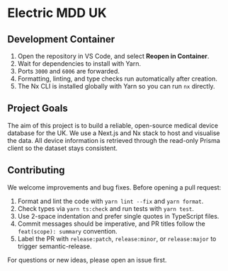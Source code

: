# Electric MDD UK

## Development Container

1. Open the repository in VS Code, and select **Reopen in Container**.
2. Wait for dependencies to install with Yarn.
3. Ports `3000` and `6006` are forwarded.
4. Formatting, linting, and type checks run automatically after creation.
5. The Nx CLI is installed globally with Yarn so you can run `nx` directly.

## Project Goals

The aim of this project is to build a reliable, open-source medical device
database for the UK. We use a Next.js and Nx stack to host and visualise the
data. All device information is retrieved through the read-only Prisma client
so the dataset stays consistent.

## Contributing

We welcome improvements and bug fixes. Before opening a pull request:

1. Format and lint the code with `yarn lint --fix` and `yarn format`.
2. Check types via `yarn ts:check` and run tests with `yarn test`.
3. Use 2-space indentation and prefer single quotes in TypeScript files.
4. Commit messages should be imperative, and PR titles follow the
   `feat(scope): summary` convention.
5. Label the PR with `release:patch`, `release:minor`, or `release:major` to
   trigger semantic-release.

For questions or new ideas, please open an issue first.
